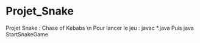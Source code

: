# Projet_Snake
Projet Snake : Chase of Kebabs \n
Pour lancer le jeu : javac *.java
Puis java StartSnakeGame
